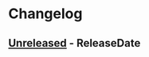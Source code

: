 # Changelog

<!-- next-header -->

## [Unreleased] - ReleaseDate

<!-- next-url -->

[unreleased]: https://github.com/mrvillage/interpreter-book/compare/v0.0.0...HEAD
